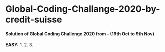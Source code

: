 # Global-Coding-Challange-2020-by-credit-suisse

#### Solution of Global Coding Challenge 2020 from -  (19th Oct to 9th Nov)

**EASY:**
1.
2.
3.

